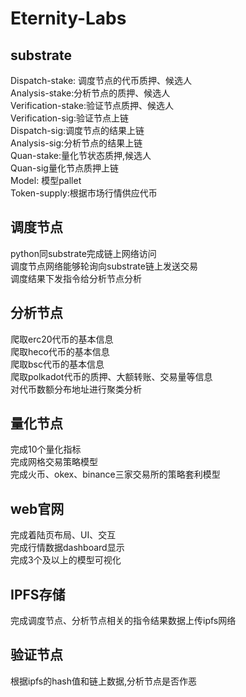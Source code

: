 # Eternity-Labs

## substrate

Dispatch-stake: 调度节点的代币质押、候选人\
Analysis-stake:分析节点的质押、候选人\
Verification-stake:验证节点质押、候选人\
Verification-sig:验证节点上链\
Dispatch-sig:调度节点的结果上链\
Analysis-sig:分析节点的结果上链\
Quan-stake:量化节状态质押,候选人\
Quan-sig量化节点质押上链\
Model: 模型pallet\
Token-supply:根据市场行情供应代币

## 调度节点

python同substrate完成链上网络访问\
调度节点网络能够轮询向substrate链上发送交易\
调度结果下发指令给分析节点分析

## 分析节点

爬取erc20代币的基本信息\
爬取heco代币的基本信息\
爬取bsc代币的基本信息\
爬取polkadot代币的质押、大额转账、交易量等信息\
对代币数额分布地址进行聚类分析

## 量化节点

完成10个量化指标\
完成网格交易策略模型\
完成火币、okex、binance三家交易所的策略套利模型

## web官网

完成着陆页布局、UI、交互\
完成行情数据dashboard显示\
完成3个及以上的模型可视化

## IPFS存储

完成调度节点、分析节点相关的指令结果数据上传ipfs网络

## 验证节点

根据ipfs的hash值和链上数据,分析节点是否作恶